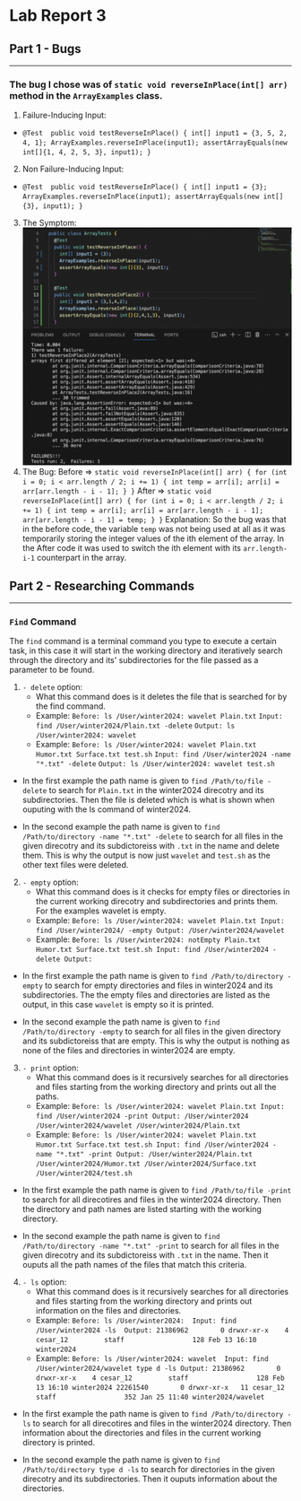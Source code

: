 # Lab Report 3
## Part 1 - Bugs
---
### The bug I chose was of `static void reverseInPlace(int[] arr)` method in the `ArrayExamples` class. 
1. Failure-Inducing Input:
  - `@Test 
	  public void testReverseInPlace() {
      int[] input1 = {3, 5, 2, 4, 1};
      ArrayExamples.reverseInPlace(input1);
      assertArrayEquals(new int[]{1, 4, 2, 5, 3}, input1);
	  }`
2. Non Failure-Inducing Input: 
  - `@Test 
	  public void testReverseInPlace() {
      int[] input1 = {3};
      ArrayExamples.reverseInPlace(input1);
      assertArrayEquals(new int[]{3}, input1);
	  }`
3. The Symptom: 
![Image](Lab3_P1.png)
4. The Bug: 
	Before => `static void reverseInPlace(int[] arr) {
    			for (int i = 0; i < arr.length / 2; i += 1) {
      				int temp = arr[i];
      				arr[i] = arr[arr.length - i - 1];
    			}
  		  }`
	After => `static void reverseInPlace(int[] arr) {
    			for (int i = 0; i < arr.length / 2; i += 1) {
      				int temp = arr[i];
      				arr[i] = arr[arr.length - i - 1];
      				arr[arr.length - i - 1] = temp;
    			}
  		  }`
Explanation: So the bug was that in the before code, the variable `temp` was not being used at all as it was temporarily storing the integer values of the ith element of the array. In the After code it was used to switch the ith element with its `arr.length-i-1` counterpart in the array. 

## Part 2 - Researching Commands
---
### `Find` Command
The `find` command is a terminal command you type to execute a certain task, in this case it will start in the working directory and iteratively search through the directory and its' subdirectories for the file passed as a parameter to be found. 
1. `- delete` option:
   - What this command does is it deletes the file that is searched for by the find command.
   	* Example:  `Before: ls /User/winter2024: wavelet Plain.txt`
   	 	`Input: find /User/winter2024/Plain.txt -delete`
   	  	`Output: ls /User/winter2024: wavelet`
   	* Example: `Before: ls /User/winter2024: wavelet Plain.txt Humor.txt Surface.txt test.sh`
   	   `Input: find /User/winter2024 -name "*.txt" -delete`
   	   `Output: ls /User/winter2024: wavelet test.sh`
- In the first example the path name is given to `find /Path/to/file -delete` to search for `Plain.txt` in the winter2024 direcotry and its subdirectories. Then the file is deleted which is what is shown when ouputing with the ls command of winter2024.
* In the second example the path name is given to `find /Path/to/directory -name "*.txt" -delete` to search for all files in the given direcotry and its subdictoreiss with `.txt` in the name and delete them. This is why the output is now just `wavelet` and `test.sh` as the other text files were deleted.

2. `- empty` option:
   - What this command does is it checks for empty files or directories in the current working direcotry and subdirectories and prints them. For the examples wavelet is empty. 
   	* Example: `Before: ls /User/winter2024: wavelet Plain.txt
   		    Input: find /User/winter2024/ -empty
   	  	    Output: /User/winter2024/wavelet`
   	* Example: `Before: ls /User/winter2024: notEmpty Plain.txt Humor.txt Surface.txt test.sh
   		    Input: find /User/winter2024 -delete
   	  	    Output: `
- In the first example the path name is given to `find /Path/to/directory -empty` to search for empty directories and files in winter2024 and its subdirectories. The the empty files and directories are listed as the output, in this case `wavelet` is empty so it is printed. 
* In the second example the path name is given to `find /Path/to/directory -empty` to search for all files in the given 		  directory and its subdictoreiss that are empty. This is why the output is nothing as none of the files and directories in 		  winter2024 are empty.

3. `- print` option:
   - What this command does is it recursively searches for all directories and files starting from the working directory and prints out all the paths.
   	* Example: `Before: ls /User/winter2024: wavelet Plain.txt
   		    Input: find /User/winter2024 -print
   	  	    Output: /User/winter2024
   	  		    /User/winter2024/wavelet
   	  		    /User/winter2024/Plain.txt`
   	* Example: `Before: ls /User/winter2024: wavelet Plain.txt Humor.txt Surface.txt test.sh
   		    Input: find /User/winter2024 -name "*.txt" -print
   	  	    Output: /User/winter2024/Plain.txt
   	  		    /User/winter2024/Humor.txt
   	  		    /User/winter2024/Surface.txt
   	  		    /User/winter2024/test.sh`
- In the first example the path name is given to `find /Path/to/file -print` to search for all direcotires and files in the 		  winter2024 directory. Then the directory and path names are listed starting with the working directory. 
* In the second example the path name is given to `find /Path/to/directory -name "*.txt" -print` to search for all files in the given direcotry and its subdictoreiss with `.txt` in the name. Then it ouputs all the path names of the files that match this criteria.

4. `- ls` option:
   - What this command does is it recursively searches for all directories and files starting from the working directory and prints 	  out information on the files and directories.
   	* Example: `Before: ls /User/winter2024: 
   		    Input: find /User/winter2024 -ls 
   	  	    Output: 21386962        0 drwxr-xr-x    4 cesar_12         staff                 128 Feb 13 16:10 winter2024`
   	* Example: `Before: ls /User/winter2024: wavelet 
   		    Input: find /User/winter2024/wavelet type d -ls
   	  	    Output: 21386962        0 drwxr-xr-x    4 cesar_12         staff                 128 Feb 13 16:10 winter2024
   	  		    22261540        0 drwxr-xr-x   11 cesar_12         staff                 352 Jan 25 11:40 winter2024/wavelet`
 - In the first example the path name is given to `find /Path/to/directory -ls` to search for all direcotires and files in the 		  winter2024 directory. Then information about the directories and files in the current working directory is printed.
 * In the second example the path name is given to `find /Path/to/directory type d -ls` to search for directories in the given direcotry and its subdirectories. Then it ouputs information about the directories.
  	

